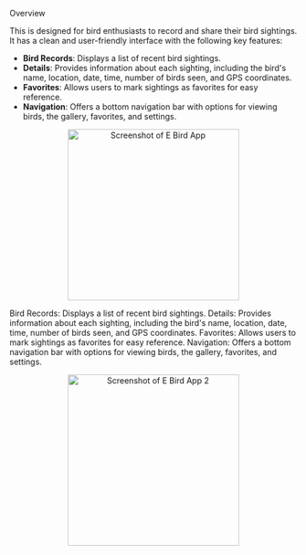 Overview

This is designed for bird enthusiasts to record and share their bird sightings. It has a clean and user-friendly interface with the following key features:

- **Bird Records**: Displays a list of recent bird sightings.
- **Details**: Provides information about each sighting, including the bird's name, location, date, time, number of birds seen, and GPS coordinates.
- **Favorites**: Allows users to mark sightings as favorites for easy reference.
- **Navigation**: Offers a bottom navigation bar with options for viewing birds, the gallery, favorites, and settings.

<p align="center">
  <img src="https://github.com/user-attachments/assets/3be2c2ae-c110-4a6a-97ea-920c73a6fb5b" alt="Screenshot of E Bird App" width="300">
</p>

Bird Records: Displays a list of recent bird sightings.
Details: Provides information about each sighting, including the bird's name, location, date, time, number of birds seen, and GPS coordinates.
Favorites: Allows users to mark sightings as favorites for easy reference.
Navigation: Offers a bottom navigation bar with options for viewing birds, the gallery, favorites, and settings.

<p align="center">
  <img src="https://github.com/user-attachments/assets/be985c22-b541-4ee7-b578-917e93f745c8" alt="Screenshot of E Bird App 2" width="300">
</p>
